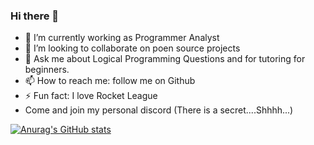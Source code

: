 ### Hi there 👋

- 🔭 I’m currently working as Programmer Analyst
- 👯 I’m looking to collaborate on poen source projects
- 💬 Ask me about Logical Programming Questions and for tutoring for beginners.
- 📫 How to reach me: follow me on Github
- ⚡ Fun fact: I love Rocket League
- Come and join my personal discord (There is a secret....Shhhh...)

[![Anurag's GitHub stats](https://github-readme-stats.vercel.app/api?username=kunjan343)](https://github.com/anuraghazra/github-readme-stats)
